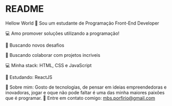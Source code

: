 # README
Hellow World 👋
Sou um estudante de Programação Front-End Developer

💻 Amo promover soluções utilizando a programação! 

🚀   Buscando novos desafios 

💜   Buscando colaborar com projetos incriveis 

💻   Minha stack: HTML, CSS e JavaScript 

📘   Estudando: ReactJS

💬   Sobre mim: Gosto de tecnologias, de pensar em ideias empreendedoras e inovadoras, jogar e oque não pode faltar é uma das minha maiores paixões que é programar. 📧   Entre em contato comigo: mbs.porfirio@gmail.com
